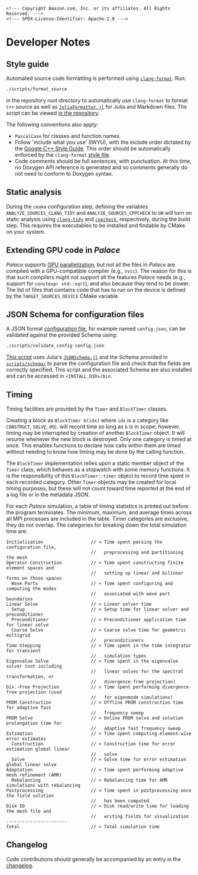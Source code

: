 ```@raw html
<!--- Copyright Amazon.com, Inc. or its affiliates. All Rights Reserved. --->
<!--- SPDX-License-Identifier: Apache-2.0 --->
```

# Developer Notes

## Style guide

Automated source code formatting is performed using
[`clang-format`](https://clang.llvm.org/docs/ClangFormat.html). Run:

```bash
./scripts/format_source
```

in the repository root directory to automatically use `clang-format` to format `C++` source
as well as [`JuliaFormatter.jl`](https://github.com/domluna/JuliaFormatter.jl) for Julia and
Markdown files. The script can be viewed
[in the repository](https://github.com/awslabs/palace/blob/main/scripts/format_source).

The following conventions also apply:

  - `PascalCase` for classes and function names.
  - Follow 'include what you use' (IWYU), with the include order dictated by the
    [Google C++ Style Guide](https://google.github.io/styleguide/cppguide.html#Names_and_Order_of_Includes).
    This order should be automatically enforced by the `clang-format`
    [style file](https://github.com/awslabs/palace/blob/main/.clang-format).
  - Code comments should be full sentences, with punctuation. At this time, no Doxygen API
    reference is generated and so comments generally do not need to conform to Doxygen
    syntax.

## Static analysis

During the `cmake` configuration step, defining the variables `ANALYZE_SOURCES_CLANG_TIDY`
and `ANALYZE_SOURCES_CPPCHECK` to `ON` will turn on static analysis using
[`clang-tidy`](https://clang.llvm.org/extra/clang-tidy/) and
[`cppcheck`](https://cppcheck.sourceforge.io/), respectively, during the build step. This
requires the executables to be installed and findable by CMake on your system.

## Extending GPU code in *Palace*

*Palace* supports [GPU parallelization](../guide/parallelism.md), but not all the
files in *Palace* are compiled with a GPU-compatible compiler (e.g., `nvcc`).
The reason for this is that such compilers might not support all the features
*Palace* needs (e.g., support for `constexpr std::sqrt`), and also because they
tend to be slower. The list of files that contains code that has to run on the
device is defined by the `TARGET_SOURCES_DEVICE` CMake variable.

## JSON Schema for configuration files

A JSON format [configuration file](../config/config.md), for example named
`config.json`, can be validated against the provided Schema using:

```bash
./scripts/validate_config config.json
```

[This script](https://github.com/awslabs/palace/blob/main/scripts/validate_config) uses
Julia's [`JSONSchema.jl`](https://github.com/fredo-dedup/JSONSchema.jl) and the Schema
provided in [`scripts/schema/`](https://github.com/awslabs/palace/blob/main/scripts/schema)
to parse the configuration file and check that the fields are correctly specified. This
script and the associated Schema are also installed and can be accessed in
`<INSTALL_DIR>/bin`.

## Timing

Timing facilities are provided by the `Timer` and `BlockTimer` classes.

Creating a block as `BlockTimer b(idx)` where `idx` is a category like `CONSTRUCT`, `SOLVE`,
etc. will record time so long as `b` is in scope; however, timing may be interrupted by
creation of another `BlockTimer` object. It will resume whenever the new block is destroyed.
Only one category is timed at once. This enables functions to declare how calls within them
are timed without needing to know how timing may be done by the calling function.

The `BlockTimer` implementation relies upon a static member object of the `Timer` class,
which behaves as a stopwatch with some memory functions. It is the responsibility of this
`BlockTimer::timer` object to record time spent in each recorded category. Other `Timer`
objects may be created for local timing purposes, but these will not count toward time
reported at the end of a log file or in the metadata JSON.

For each *Palace* simulation, a table of timing statistics is printed out before the program
terminates. The minimum, maximum, and average times across all MPI processes are included in
the table. Timer categories are exclusive, they do not overlap. The categories for breaking
down the total simulation time are:

```
Initialization                  // < Time spent parsing the configuration file,
                                //   preprocessing and partitioning the mesh
Operator Construction           // < Time spent constructing finite element spaces and
                                //   setting up linear and bilinear forms on those spaces
  Wave Ports                    // < Time spent configuring and computing the modes
                                //   associated with wave port boundaries
Linear Solve                    // < Linear solver time
  Setup                         // < Setup time for linear solver and preconditioner
  Preconditioner                // < Preconditioner application time for linear solve
  Coarse Solve                  // < Coarse solve time for geometric multigrid
                                //   preconditioners
Time Stepping                   // < Time spent in the time integrator for transient
                                //   simulation types
Eigenvalue Solve                // < Time spent in the eigenvalue solver (not including
                                //   linear solves for the spectral transformation, or
                                //   divergence-free projection)
Div.-Free Projection            // < Time spent performing divergence-free projection (used
                                //   for eigenmode simulations)
PROM Construction               // < Offline PROM construction time for adaptive fast
                                //   frequency sweep
PROM Solve                      // < Online PROM solve and solution prolongation time for
                                //   adaptive fast frequency sweep
Estimation                      // < Time spent computing element-wise error estimates
  Construction                  // < Construction time for error estimation global linear
                                //   solve
  Solve                         // < Solve time for error estimation global linear solve
Adaptation                      // < Time spent performing adaptive mesh refinement (AMR)
  Rebalancing                   // < Rebalancing time for AMR simulations with rebalancing
Postprocessing                  // < Time spent in postprocessing once the field solution
                                //   has been computed
Disk IO                         // < Disk read/write time for loading the mesh file and
                                //   writing fields for visualization
-----------------------
Total                           // < Total simulation time
```

## Changelog

Code contributions should generally be accompanied by an entry in the
[changelog](https://github.com/awslabs/palace/blob/main/CHANGELOG.md).
